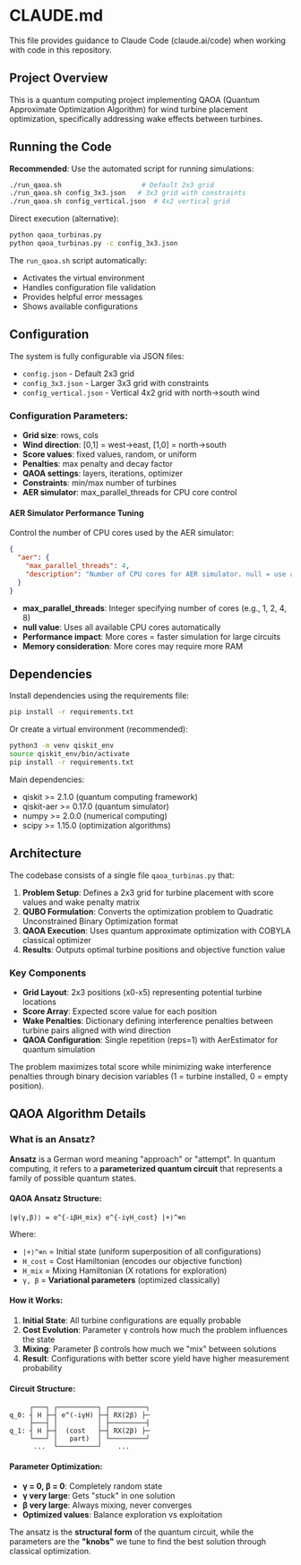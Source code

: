 # CLAUDE.md

This file provides guidance to Claude Code (claude.ai/code) when working with code in this repository.

## Project Overview

This is a quantum computing project implementing QAOA (Quantum Approximate Optimization Algorithm) for wind turbine placement optimization, specifically addressing wake effects between turbines.

## Running the Code

**Recommended**: Use the automated script for running simulations:
```bash
./run_qaoa.sh                    # Default 2x3 grid
./run_qaoa.sh config_3x3.json   # 3x3 grid with constraints  
./run_qaoa.sh config_vertical.json  # 4x2 vertical grid
```

Direct execution (alternative):
```bash
python qaoa_turbinas.py
python qaoa_turbinas.py -c config_3x3.json
```

The `run_qaoa.sh` script automatically:
- Activates the virtual environment
- Handles configuration file validation
- Provides helpful error messages
- Shows available configurations

## Configuration

The system is fully configurable via JSON files:

- `config.json` - Default 2x3 grid
- `config_3x3.json` - Larger 3x3 grid with constraints
- `config_vertical.json` - Vertical 4x2 grid with north→south wind

### Configuration Parameters:
- **Grid size**: rows, cols
- **Wind direction**: [0,1] = west→east, [1,0] = north→south  
- **Score values**: fixed values, random, or uniform
- **Penalties**: max penalty and decay factor
- **QAOA settings**: layers, iterations, optimizer
- **Constraints**: min/max number of turbines
- **AER simulator**: max_parallel_threads for CPU core control

#### AER Simulator Performance Tuning

Control the number of CPU cores used by the AER simulator:

```json
{
  "aer": {
    "max_parallel_threads": 4,
    "description": "Number of CPU cores for AER simulator. null = use all available"
  }
}
```

- **max_parallel_threads**: Integer specifying number of cores (e.g., 1, 2, 4, 8)
- **null value**: Uses all available CPU cores automatically
- **Performance impact**: More cores = faster simulation for large circuits
- **Memory consideration**: More cores may require more RAM

## Dependencies

Install dependencies using the requirements file:
```bash
pip install -r requirements.txt
```

Or create a virtual environment (recommended):
```bash
python3 -m venv qiskit_env
source qiskit_env/bin/activate
pip install -r requirements.txt
```

Main dependencies:
- qiskit >= 2.1.0 (quantum computing framework)
- qiskit-aer >= 0.17.0 (quantum simulator)
- numpy >= 2.0.0 (numerical computing)
- scipy >= 1.15.0 (optimization algorithms)

## Architecture

The codebase consists of a single file `qaoa_turbinas.py` that:

1. **Problem Setup**: Defines a 2x3 grid for turbine placement with score values and wake penalty matrix
2. **QUBO Formulation**: Converts the optimization problem to Quadratic Unconstrained Binary Optimization format
3. **QAOA Execution**: Uses quantum approximate optimization with COBYLA classical optimizer
4. **Results**: Outputs optimal turbine positions and objective function value

### Key Components

- **Grid Layout**: 2x3 positions (x0-x5) representing potential turbine locations
- **Score Array**: Expected score value for each position
- **Wake Penalties**: Dictionary defining interference penalties between turbine pairs aligned with wind direction
- **QAOA Configuration**: Single repetition (reps=1) with AerEstimator for quantum simulation

The problem maximizes total score while minimizing wake interference penalties through binary decision variables (1 = turbine installed, 0 = empty position).

## QAOA Algorithm Details

### What is an Ansatz?

**Ansatz** is a German word meaning "approach" or "attempt". In quantum computing, it refers to a **parameterized quantum circuit** that represents a family of possible quantum states.

#### QAOA Ansatz Structure:
```
|ψ(γ,β)⟩ = e^{-iβH_mix} e^{-iγH_cost} |+⟩^⊗n
```

Where:
- `|+⟩^⊗n` = Initial state (uniform superposition of all configurations)
- `H_cost` = Cost Hamiltonian (encodes our objective function)
- `H_mix` = Mixing Hamiltonian (X rotations for exploration)
- `γ, β` = **Variational parameters** (optimized classically)

#### How it Works:

1. **Initial State**: All turbine configurations are equally probable
2. **Cost Evolution**: Parameter γ controls how much the problem influences the state
3. **Mixing**: Parameter β controls how much we "mix" between solutions
4. **Result**: Configurations with better score yield have higher measurement probability

#### Circuit Structure:
```
     ┌───┐ ┌──────────┐ ┌─────────┐
q_0: ┤ H ├─┤ e^(-iγH) ├─┤ RX(2β) ├─
     ├───┤ │          │ ├─────────┤
q_1: ┤ H ├─┤  (cost   ├─┤ RX(2β) ├─
     └───┘ │   part)  │ └─────────┘
      ...  └──────────┘    ...
```

#### Parameter Optimization:
- **γ = 0, β = 0**: Completely random state
- **γ very large**: Gets "stuck" in one solution  
- **β very large**: Always mixing, never converges
- **Optimized values**: Balance exploration vs exploitation

The ansatz is the **structural form** of the quantum circuit, while the parameters are the **"knobs"** we tune to find the best solution through classical optimization.